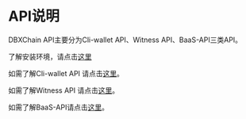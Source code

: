 # API说明

DBXChain API主要分为Cli-wallet API、Witness API、BaaS-API三类API。

了解安装环境，请点击[这里](/api/installation.md)

如需了解Cli-wallet API 请点击[这里](/api/cli-wallet-api.md)。

如需了解Witness API 请点击[这里](/api/witness-api.md)。

如需了解BaaS-API请点击[这里](/api/baas-api.md)。

